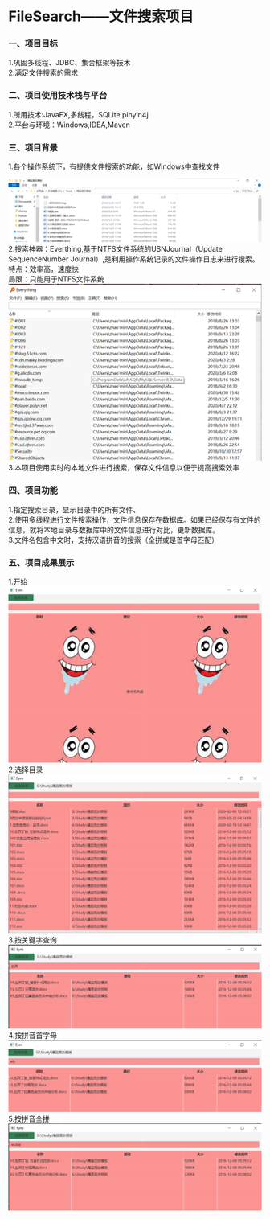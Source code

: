 # FileSearch——文件搜索项目
### 一、项目目标
1.巩固多线程、JDBC、集合框架等技术  
2.满足文件搜索的需求
### 二、项目使用技术栈与平台
1.所用技术:JavaFX,多线程，SQLite,pinyin4j  
2.平台与环境：Windows,IDEA,Maven
### 三、项目背景
1.各个操作系统下，有提供文件搜索的功能，如Windows中查找文件  

![Windows](https://github.com/Mbabysbreath/FileSearch/blob/master/maven_test/display/Windows.png)
2.搜索神器：Everthing,基于NTFS文件系统的USNJournal（Update SequenceNumber Journal）,是利用操作系统记录的文件操作日志来进行搜索。  
 特点：效率高，速度快  
 局限：只能用于NTFS文件系统
 ![Everthing](https://github.com/Mbabysbreath/FileSearch/blob/master/maven_test/display/Everything.png)
3.本项目使用实时的本地文件进行搜索，保存文件信息以便于提高搜索效率  
### 四、项目功能
1.指定搜索目录，显示目录中的所有文件、   
2.使用多线程进行文件搜索操作，文件信息保存在数据库。如果已经保存有文件的信息，就将本地目录与数据库中的文件信息进行对比，更新数据库。  
3.文件名包含中文时，支持汉语拼音的搜索（全拼或是首字母匹配）  
### 五、项目成果展示
1.开始
![Start](https://github.com/Mbabysbreath/FileSearch/blob/master/maven_test/display/%E5%88%9D%E5%A7%8B%E7%95%8C%E9%9D%A2.png)
2.选择目录
![选择目录](https://github.com/Mbabysbreath/FileSearch/blob/master/maven_test/display/%E9%81%8D%E5%8E%86%E6%96%87%E4%BB%B6%E5%A4%B9.png)
3.按关键字查询
![关键字](https://github.com/Mbabysbreath/FileSearch/blob/master/maven_test/display/%E5%85%B3%E9%94%AE%E5%AD%97%E6%90%9C%E7%B4%A2.png)
4.按拼音首字母
![拼音首字母]( https://github.com/Mbabysbreath/FileSearch/blob/master/maven_test/display/%E6%8B%BC%E9%9F%B3%E9%A6%96%E5%AD%97%E6%AF%8D%E6%90%9C%E7%B4%A2.png)
5.按拼音全拼
![拼音全拼](https://github.com/Mbabysbreath/FileSearch/blob/master/maven_test/display/%E6%8B%BC%E9%9F%B3%E5%85%A8%E6%8B%BC%E6%90%9C%E7%B4%A2.png)

